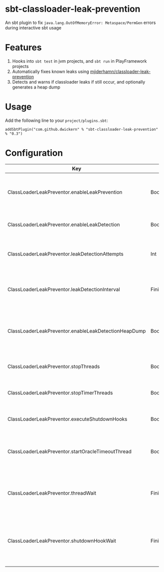 # sbt-classloader-leak-prevention

An sbt plugin to fix `java.lang.OutOfMemoryError: Metaspace/PermGen` errors during interactive sbt usage

# Features

1. Hooks into `sbt test` in jvm projects, and `sbt run` in PlayFramework projects
1. Automatically fixes known leaks using [mjiderhamn/classloader-leak-prevention](https://github.com/mjiderhamn/classloader-leak-prevention)
1. Detects and warns if classloader leaks if still occur, and optionally generates a heap dump

# Usage

Add the following line to your `project/plugins.sbt`:
```
addSbtPlugin("com.github.dwickern" % "sbt-classloader-leak-prevention" % "0.3")
```

# Configuration

| Key                                                   | Type            | Default    | Description
| ----------------------------------------------------- | --------------- | ---------- | ------------------------------------------------------------------- |
| ClassLoaderLeakPreventor.enableLeakPrevention         | Boolean         | true       | Whether to use automatic ClassLoader leak prevention
| ClassLoaderLeakPreventor.enableLeakDetection          | Boolean         | true       | Whether to check for a leaking ClassLoader
| ClassLoaderLeakPreventor.leakDetectionAttempts        | Int             | 5          | Maximum number of leak detection attempts
| ClassLoaderLeakPreventor.leakDetectionInterval        | FiniteDuration  | 2.seconds  | How long to wait between leak detection attempts
| ClassLoaderLeakPreventor.enableLeakDetectionHeapDump  | Boolean         | false      | Whether to create a heap dump when a ClassLoader leak is detected
| ClassLoaderLeakPreventor.stopThreads                  | Boolean         | true       | Whether to force threads to stop
| ClassLoaderLeakPreventor.stopTimerThreads             | Boolean         | true       | Whether to force timer threads to stop
| ClassLoaderLeakPreventor.executeShutdownHooks         | Boolean         | true       | Whether to execute shutdown hooks
| ClassLoaderLeakPreventor.startOracleTimeoutThread     | Boolean         | true       | Whether to force the Oracle JDBC timer thread to start
| ClassLoaderLeakPreventor.threadWait                   | FiniteDuration  | 5.seconds  | How long to wait for threads to finish before stopping them
| ClassLoaderLeakPreventor.shutdownHookWait             | FiniteDuration  | 10.seconds | How long to wait for shutdown hooks to finish before stopping them
